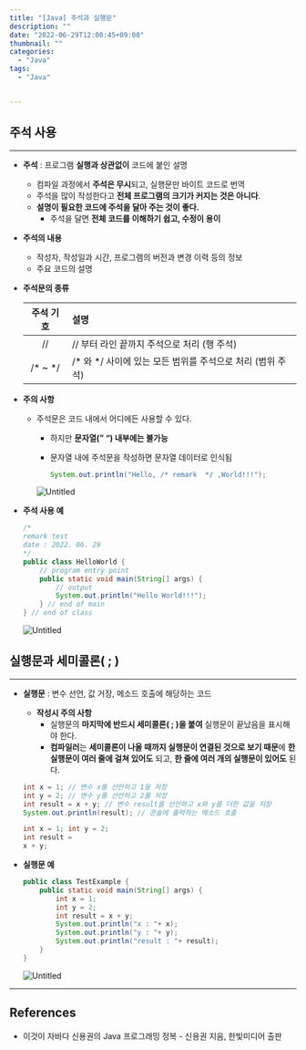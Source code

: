 ```yaml
---
title: "[Java] 주석과 실행문"
description: ""
date: "2022-06-29T12:00:45+09:00"
thumbnail: ""
categories:
  - "Java"
tags:
  - "Java"


---
```

<!--more-->

## 주석 사용

---

- **주석** : 프로그램 **실행과 상관없이** 코드에 붙인 설명
    - 컴파일 과정에서 **주석은 무시**되고, 실행문만 바이트 코드로 번역
    - 주석을 많이 작성한다고 **전체 프로그램의 크기가 커지는 것은 아니다**.
    - **설명이 필요한 코드에 주석을 달아 주는 것이 좋다.**
        - 주석을 달면 **전체 코드를 이해하기 쉽고, 수정이 용이**

- **주석의 내용**
    - 작성자, 작성일과 시간, 프로그램의 버전과 변경 이력 등의 정보
    - 주요 코드의 설명

- **주석문의 종류**
    
    
    | 주석 기호 | 설명 |
    | :---: | :--- |
    | // | // 부터 라인 끝까지 주석으로 처리 (행 주석) |
    | /* ~ */ | /* 와 */ 사이에 있는 모든 범위를 주석으로 처리 (범위 주석) |
- **주의 사항**
    - 주석문은 코드 내에서 어디에든 사용할 수 있다.
        - 하지만 **문자열(” “) 내부에는 불가능**
        - 문자열 내에 주석문을 작성하면 문자열 데이터로 인식됨
        
          ```java
          System.out.println("Hello, /* remark  */ ,World!!!");
          ```
        
        ![Untitled](/images/lang_java/start/주석과_실행문/Untitled.png)
        

- **주석 사용 예**
    
    ```java
    /*
    remark test
    date : 2022. 06. 29
    */
    public class HelloWorld {
    	// program entry point
    	public static void main(String[] args) {
    		// output
    		System.out.println("Hello World!!!");
    	} // end of main
    } // end of class
    ```
    
    ![Untitled](/images/lang_java/start/주석과_실행문/Untitled%201.png)
    

## 실행문과 세미콜론( ; )

---

- **실행문** : 변수 선언, 값 거장, 메소드 호출에 해당하는 코드
    - **작성시 주의 사항**
        - 실행문의 **마지막에 반드시 세미콜론( ; )을 붙여** 실행문이 끝났음을 표시해야 한다.
        - **컴파일러**는 **세미콜론이 나올 때까지 실행문이 연결된 것으로 보기 때문**에 **한 실행문이 여러 줄에 걸쳐 있어도** 되고, **한 줄에 여러 개의 실행문이 있어도** 된다.
    
    ```java
    int x = 1; // 변수 x를 선언하고 1을 저장
    int y = 2; // 변수 y를 선언하고 2를 저장
    int result = x + y; // 변수 result를 선언하고 x와 y를 더한 값을 저장
    System.out.println(result); // 콘솔에 출력하는 메소드 호출
    
    int x = 1; int y = 2;
    int result = 
    x + y;
    ```
    
- **실행문 예**
    
    ```java
    public class TestExample {
    	public static void main(String[] args) {
    		int x = 1; 
    		int y = 2; 
    		int result = x + y; 
    		System.out.println("x : "+ x); 
    		System.out.println("y : "+ y);
    		System.out.println("result : "+ result);
    	}
    }
    ```
    
    ![Untitled](/images/lang_java/start/주석과_실행문/Untitled%202.png)
    

---

## References

- 이것이 자바다 신용권의 Java 프로그래밍 정복 - 신용권 지음, 한빛미디어 출판